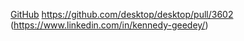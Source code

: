 [GitHub](http://github.com/kennedygeedey/)
https://github.com/desktop/desktop/pull/3602 (https://www.linkedin.com/in/kennedy-geedey/)
